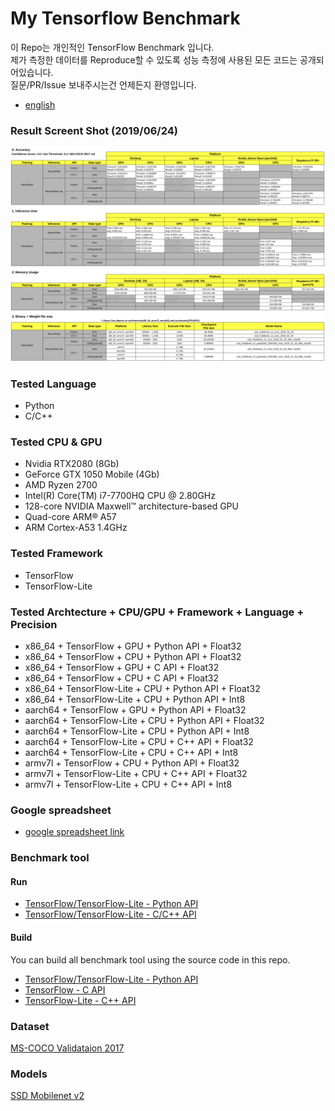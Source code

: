# My Tensorflow Benchmark
이 Repo는 개인적인 TensorFlow Benchmark 입니다.   
제가 측정한 데이터를 Reproduce할 수 있도록 성능 측정에 사용된 모든 코드는 공개되어있습니다.  
질문/PR/Issue 보내주시는건 언제든지 환영입니다.  
- [english](README.md)


### Result Screent Shot (2019/06/24)
<img src="screenshot/Screenshot.png">

### Tested Language
 - Python
 - C/C++

### Tested CPU & GPU
 - Nvidia RTX2080 (8Gb)
 - GeForce GTX 1050 Mobile (4Gb)
 - AMD Ryzen 2700 
 - Intel(R) Core(TM) i7-7700HQ CPU @ 2.80GHz
 - 128-core NVIDIA Maxwell™ architecture-based GPU
 - Quad-core ARM® A57
 - ARM Cortex-A53 1.4GHz
 
### Tested Framework 
 - TensorFlow
 - TensorFlow-Lite

### Tested Archtecture + CPU/GPU + Framework + Language + Precision
 - x86_64 + TensorFlow + GPU + Python API + Float32
 - x86_64 + TensorFlow + CPU + Python API + Float32
 - x86_64 + TensorFlow + GPU + C API + Float32
 - x86_64 + TensorFlow + CPU + C API + Float32
 - x86_64 + TensorFlow-Lite + CPU + Python API + Float32
 - x86_64 + TensorFlow-Lite + CPU + Python API + Int8
 - aarch64 + TensorFlow + GPU + Python API + Float32
 - aarch64 + TensorFlow-Lite + CPU + Python API + Float32
 - aarch64 + TensorFlow-Lite + CPU + Python API + Int8
 - aarch64 + TensorFlow-Lite + CPU + C++ API + Float32
 - aarch64 + TensorFlow-Lite + CPU + C++ API + Int8
 - armv7l + TensorFlow + CPU + Python API + Float32
 - armv7l + TensorFlow-Lite + CPU + C++ API + Float32
 - armv7l + TensorFlow-Lite + CPU + C++ API + Int8
 
### Google spreadsheet
 - [google spreadsheet link](https://docs.google.com/spreadsheets/d/1c6aFzBUg2X9_EmMgAaPeV_Yn6-wrXbCGIaexmatnhi0/edit?usp=sharing)

### Benchmark tool
#### Run
 - [TensorFlow/TensorFlow-Lite - Python API](app/python) 
 - [TensorFlow/TensorFlow-Lite - C/C++ API](app/cc#tensorflow--tensorflow-lite-cc-api-benchmark-app)
 
#### Build
You can build all benchmark tool using the source code in this repo.
 - [TensorFlow/TensorFlow-Lite - Python API](app/python)  
 - [TensorFlow - C API](app/cc/src#tensorflow-c-api)
 - [TensorFlow-Lite - C++ API](app/cc/src#tensorflow-lite-aarch64armv7l-c-benchmark-tool)

### Dataset 
[MS-COCO Validataion 2017](dataset)


### Models
[SSD Mobilenet v2](models)

